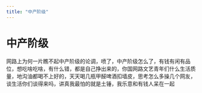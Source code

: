 ```yaml
---
title: "中产阶级"
---
```

# 中产阶级

网路上为何一片瞧不起中产阶级的论调，喷了，中产阶级怎么了，有钱有闲有品位，想吃啥吃啥，有什么错，都是自己挣出来的，你国网路文艺青年们什么生活质量，地沟油都喝不上好的，天天喝几瓶甲醛啤酒扣墙皮，思考怎么多操几个网友，谈生活你们谈得来吗，讲真我最怕的就是土锤，我乐意和有钱人呆在一起

